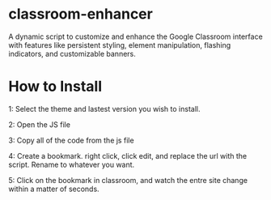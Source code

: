 # classroom-enhancer
A dynamic script to customize and enhance the Google Classroom interface with features like persistent styling, element manipulation, flashing indicators, and customizable banners.

# How to Install
1: Select the theme and lastest version you wish to install.

2: Open the JS file

3: Copy all of the code from the js file

4: Create a bookmark. right click, click edit, and replace the url with the script. Rename to whatever you want.

5: Click on the bookmark in classroom, and watch the entre site change within a matter of seconds.
